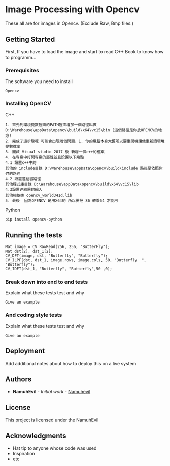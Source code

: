 # Image Processing with Opencv

These all are for images in Opencv. (Exclude Raw, Bmp files.)

## Getting Started

First, If you have to load the image and start to read C++ Book to know how to programm...


### Prerequisites

The software you need to install

```
Opencv
```

### Installing OpenCV

C++

```
1. 首先到環境變數裡面的PATH裡面增加一個路徑叫做
D:\Warehouse\appData\opencv\build\x64\vc15\bin (這個路徑是你放OPENCV的地方)
2. 完成了這步驟呢 可能會出現兩個問題，1. 你的電腦本身太舊所以要重開機讓他重新讀環境變數檔案
3. 開啟 Visual studio 2017 後 新增一個c++的檔案
4. 在專案中打開專案的屬性並且設置以下幾點
4.1 設置c++中的 
其他的 include目錄 D:\Warehouse\appData\opencv\build\include 路徑是依照你們的路徑
4.2 設置連結器路徑
其他程式庫目錄 D:\Warehouse\appData\opencv\build\x64\vc15\lib
4.3設置連結器的輸入
其他相依姓 opencv_world341d.lib
5. 最後  因為OPENCV 是用X64的 所以要把 86 轉乘64 才能用
```

Python
```
pip install opencv-python
```

## Running the tests

```
Mat image = CV_RawRead(256, 256, "ButterFly");
Mat dst[2], dst_1[2];
CV_DFT(image, dst, "Butterfly", "Butterfly");
CV_ILPF(dst, dst_1, image.rows, image.cols, 50, "Butterfly  ", "Butterfly");
CV_IDFT(dst_1, "Butterfly", "Butterfly",50 ,0);

```


### Break down into end to end tests

Explain what these tests test and why

```
Give an example
```

### And coding style tests

Explain what these tests test and why

```
Give an example
```

## Deployment

Add additional notes about how to deploy this on a live system

## Authors

* **NamuhEvil** - *Initial work* - 
[Namuhevil](https://github.com/namuhevil)

## License

This project is licensed under the NamuhEvil

## Acknowledgments

* Hat tip to anyone whose code was used
* Inspiration
* etc
